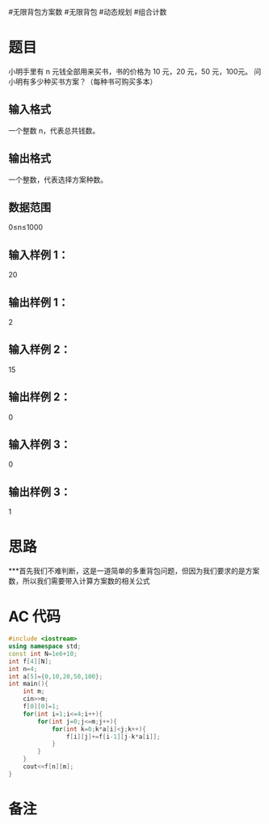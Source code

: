 #无限背包方案数 #无限背包 #动态规划  #组合计数
# 题目
 小明手里有 n 元钱全部用来买书，书的价格为 10 元，20 元，50 元，100元。
问小明有多少种买书方案？（每种书可购买多本）

## 输入格式
一个整数 n，代表总共钱数。

## 输出格式
一个整数，代表选择方案种数。

## 数据范围
0≤n≤1000
## 输入样例 1：
20
## 输出样例 1：
2
## 输入样例 2：
15
## 输出样例 2：
0
## 输入样例 3：
0
## 输出样例 3：
1

# 思路
***首先我们不难判断，这是一道简单的多重背包问题，但因为我们要求的是方案数，所以我们需要带入计算方案数的相关公式

# AC 代码
```cpp
#include <iostream>
using namespace std;
const int N=1e6+10;
int f[4][N];
int n=4;
int a[5]={0,10,20,50,100};
int main(){
	int m;
	cin>>m;
	f[0][0]=1;
	for(int i=1;i<=4;i++){
		for(int j=0;j<=m;j++){
			for(int k=0;k*a[i]<j;k++){
				f[i][j]+=f[i-1][j-k*a[i]];
			}
		}
	}
	cout<<f[n][m];
}
```
# 备注
